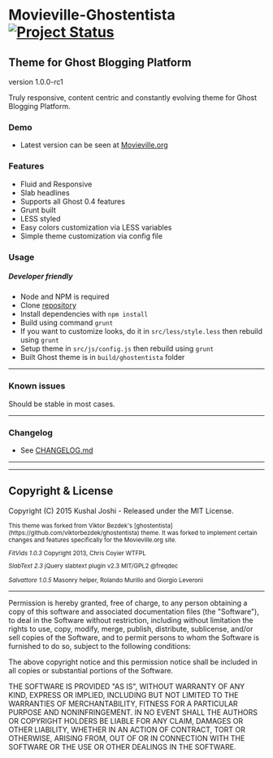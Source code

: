 # Movieville-Ghostentista [![Project Status](https://stillmaintained.com/kushalj/mv-ghostentista.png)](https://stillmaintained.com/kushalj/mv-ghostentista) 

## Theme for Ghost Blogging Platform
version 1.0.0-rc1

Truly responsive, content centric and constantly evolving theme for Ghost Blogging Platform.

### Demo
- Latest version can be seen at [Movieville.org](http://www.movieville.org)

### Features
- Fluid and Responsive
- Slab headlines
- Supports all Ghost 0.4 features
- Grunt built
- LESS styled
- Easy colors customization via LESS variables
- Simple theme customization via config file

### Usage

##### Developer friendly
- Node and NPM is required
- Clone [repository](https://github.com/kushalj/ghostentista)
- Install dependencies with `npm install`
- Build using command `grunt`
- If you want to customize looks, do it in `src/less/style.less` then rebuild using `grunt`
- Setup theme in `src/js/config.js` then rebuild using `grunt`
- Built Ghost theme is in `build/ghostentista` folder

____
### Known issues
Should be stable in most cases.
____
### Changelog
- See [CHANGELOG.md](https://github.com/viktorbezdek/ghostentista/blob/1.0.0/changelog.md)

____

____

## Copyright & License

Copyright (C) 2015 Kushal Joshi - Released under the MIT License.

<small>
This theme was forked from Viktor Bezdek's [ghostentista](https://github.com/viktorbezdek/ghostentista) theme. It was forked to implement certain changes and features specifically for the Movieville.org site.

*FitVids 1.0.3*
Copyright 2013, Chris Coyier WTFPL

*SlabText 2.3*
jQuery slabtext plugin v2.3 MIT/GPL2 @freqdec

*Salvattore 1.0.5*
Masonry helper, Rolando Murillo and Giorgio Leveroni
</small>
___
Permission is hereby granted, free of charge, to any person obtaining a copy of this software and associated documentation files (the "Software"), to deal in the Software without restriction, including without limitation the rights to use, copy, modify, merge, publish, distribute, sublicense, and/or sell copies of the Software, and to permit persons to whom the Software is furnished to do so, subject to the following conditions:

The above copyright notice and this permission notice shall be included in all copies or substantial portions of the Software.

THE SOFTWARE IS PROVIDED "AS IS", WITHOUT WARRANTY OF ANY KIND, EXPRESS OR IMPLIED, INCLUDING BUT NOT LIMITED TO THE WARRANTIES OF MERCHANTABILITY, FITNESS FOR A PARTICULAR PURPOSE AND
NONINFRINGEMENT. IN NO EVENT SHALL THE AUTHORS OR COPYRIGHT HOLDERS BE LIABLE FOR ANY CLAIM, DAMAGES OR OTHER LIABILITY, WHETHER IN AN ACTION OF CONTRACT, TORT OR OTHERWISE, ARISING FROM, OUT OF OR IN CONNECTION WITH THE SOFTWARE OR THE USE OR OTHER DEALINGS IN THE SOFTWARE.
